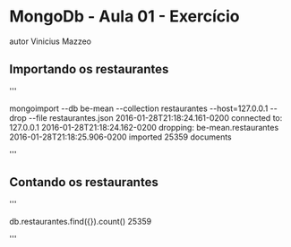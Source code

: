 # MongoDb - Aula 01 - Exercício
autor Vinicius Mazzeo

## Importando os restaurantes

'''

mongoimport --db be-mean --collection restaurantes --host=127.0.0.1 --drop --file restaurantes.json 
2016-01-28T21:18:24.161-0200	connected to: 127.0.0.1
2016-01-28T21:18:24.162-0200	dropping: be-mean.restaurantes
2016-01-28T21:18:25.906-0200	imported 25359 documents

'''

## Contando os restaurantes

'''

db.restaurantes.find({}).count()
25359

'''